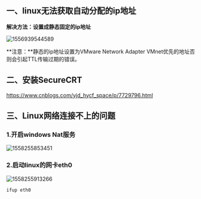 ## 一、linux无法获取自动分配的ip地址

**解决方法：设置成静态固定的ip地址**

![1556939544589](C:\Users\Administrator\AppData\Roaming\Typora\typora-user-images\1556939544589.png)

**注意：**静态的ip地址设置为VMware Network Adapter VMnet优先的地址否则会引起TTL传输过期的错误。

## 二、安装SecureCRT

https://www.cnblogs.com/yjd_hycf_space/p/7729796.html

## 三、Linux网络连接不上的问题

### 1.开启windows Nat服务

![1558255853451](C:\Users\Administrator\AppData\Roaming\Typora\typora-user-images\1558255853451.png)

### 2.启动linux的网卡eth0
![1558255913266](C:\Users\Administrator\AppData\Roaming\Typora\typora-user-images\1558255913266.png)



```cmd
ifup eth0
```

